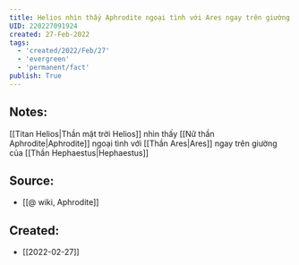 ```yaml
---
title: Helios nhìn thấy Aphrodite ngoại tình với Ares ngay trên giường của Hephaestus
UID: 220227091924
created: 27-Feb-2022
tags:
  - 'created/2022/Feb/27'
  - 'evergreen'
  - 'permanent/fact'
publish: True
---
```

## Notes:
[[Titan Helios|Thần mặt trời Helios]] nhìn thấy [[Nữ thần Aphrodite|Aphrodite]] ngoại tình với [[Thần Ares|Ares]] ngay trên giường của [[Thần Hephaestus|Hephaestus]]

## Source:
- [[@ wiki, Aphrodite]]

## Created:
- [[2022-02-27]]
